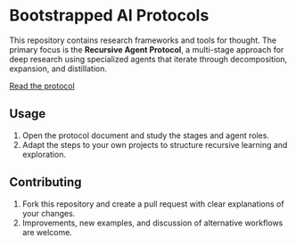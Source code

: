 # Bootstrapped AI Protocols

This repository contains research frameworks and tools for thought. The primary focus is the **Recursive Agent Protocol**, a multi-stage approach for deep research using specialized agents that iterate through decomposition, expansion, and distillation.

[Read the protocol](Recursive%20Agent%20Protocol%20-Deep%20Reasearch%20chain%20of%20Intent.%20.md)

## Usage

1. Open the protocol document and study the stages and agent roles.
2. Adapt the steps to your own projects to structure recursive learning and exploration.

## Contributing

1. Fork this repository and create a pull request with clear explanations of your changes.
2. Improvements, new examples, and discussion of alternative workflows are welcome.

